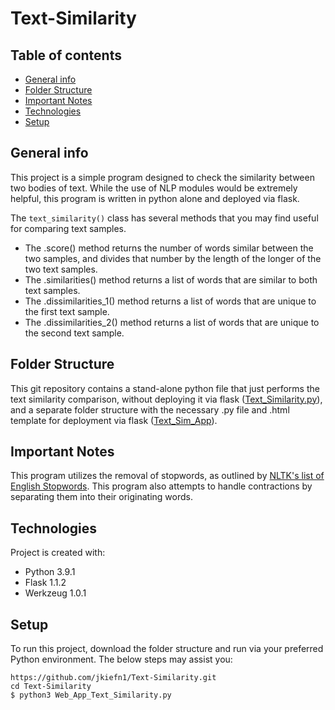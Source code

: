 # Text-Similarity
## Table of contents
* [General info](#general-info)
* [Folder Structure](#folder-structure)
* [Important Notes](#important-notes)
* [Technologies](#technologies)
* [Setup](#setup)


## General info
This project is a simple program designed to check the similarity between two bodies of text. While the use of NLP modules would be extremely helpful, this program is written in python alone and deployed via flask.

The ```text_similarity()``` class has several methods that you may find useful for comparing text samples.
* The .score() method returns the number of words similar between the two samples, and divides that number by the length of the longer of the two text samples.
* The .similarities() method returns a list of words that are similar to both text samples.
* The .dissimilarities_1() method returns a list of words that are unique to the first text sample.
* The .dissimilarities_2() method returns a list of words that are unique to the second text sample.
	
## Folder Structure
This git repository contains a stand-alone python file that just performs the text similarity comparison, without deploying it via flask ([Text_Similarity.py](https://github.com/jkiefn1/Text-Similarity/blob/main/Text_Similarity.py)), and a separate folder structure with the necessary .py file and .html template for deployment via flask ([Text_Sim_App](https://github.com/jkiefn1/Text-Similarity/tree/main/Text_Sim_App)).	

## Important Notes
This program utilizes the removal of stopwords, as outlined by [NLTK's list of English Stopwords](https://gist.github.com/sebleier/554280). 
This program also attempts to handle contractions by separating them into their originating words.

## Technologies
Project is created with:
* Python 3.9.1
* Flask 1.1.2
* Werkzeug 1.0.1
	
## Setup
To run this project, download the folder structure and run via your preferred Python environment. The below steps may assist you:

```
https://github.com/jkiefn1/Text-Similarity.git
cd Text-Similarity
$ python3 Web_App_Text_Similarity.py
```
